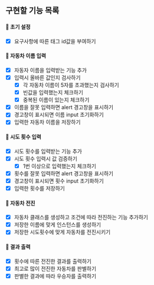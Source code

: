 ## 구현할 기능 목록

#### 📌 초기 설정

- [x] 요구사항에 따른 태그 id값을 부여하기

#### 📌 자동차 이름 입력

- [x] 자동자 이름을 입력받는 기능 추가
- [x] 입력시 올바른 값인지 검사하기
  - [x] 각 자동차 이름이 5자를 초과했는지 검사하기
  - [x] 빈값을 입력했는지 체크하기
  - [x] 중복된 이름이 있는지 체크하기
- [x] 이름을 잘못 입력하면 alert 경고창을 표시하기
- [x] 경고창이 표시되면 이름 input 초기화하기
- [x] 입력한 자동차 이름을 저장하기

#### 📌 시도 횟수 입력

- [x] 시도 횟수를 입력받는 기능 추가
- [x] 시도 횟수 입력시 값 검증하기
  - [x] 1번 이상으로 입력했는지 체크하기
- [x] 횟수를 잘못 입력하면 alert 경고창을 표시하기
- [x] 경고창이 표시되면 횟수 input 초기화하기
- [x] 입력한 횟수를 저장하기

#### 📌 자동차 전진

- [x] 자동차 클래스를 생성하고 조건에 따라 전진하는 기능 추가하기
- [x] 저장한 이름에 맞게 인스턴스를 생성하기
- [x] 저장한 시도횟수에 맞게 자동차를 전진시키기

#### 📌 결과 출력

- [x] 횟수에 따른 전진한 결과를 출력하기
- [x] 최고로 많이 전진한 자동차를 판별하기
- [x] 판별한 결과에 따라 우승자를 출력하기
